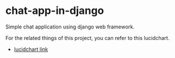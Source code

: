 # chat-app-in-django
Simple chat application using django web framework.

For the related things of this project, you can refer to this lucidchart.
 - [lucidchart link](https://lucid.app/lucidchart/invitations/accept/3f78c404-d7a9-42f4-95a0-debab51e991f)
